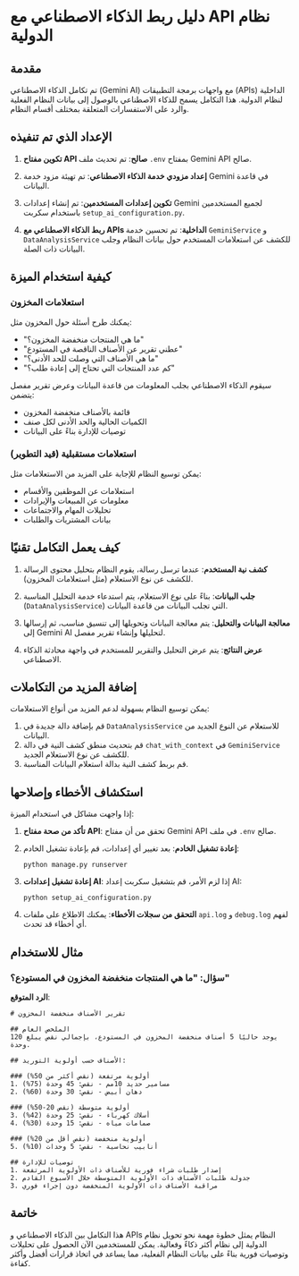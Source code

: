 # دليل ربط الذكاء الاصطناعي مع API نظام الدولية

## مقدمة

تم تكامل الذكاء الاصطناعي (Gemini AI) مع واجهات برمجة التطبيقات (APIs) الداخلية لنظام الدولية. هذا التكامل يسمح للذكاء الاصطناعي بالوصول إلى بيانات النظام الفعلية والرد على الاستفسارات المتعلقة بمختلف أقسام النظام.

## الإعداد الذي تم تنفيذه

1. **تكوين مفتاح API صالح**: تم تحديث ملف `.env` بمفتاح Gemini API صالح.

2. **إعداد مزودي خدمة الذكاء الاصطناعي**: تم تهيئة مزود خدمة Gemini في قاعدة البيانات.

3. **تكوين إعدادات المستخدمين**: تم إنشاء إعدادات Gemini لجميع المستخدمين باستخدام سكربت `setup_ai_configuration.py`.

4. **ربط الذكاء الاصطناعي مع APIs الداخلية**: تم تحسين خدمة `GeminiService` و `DataAnalysisService` للكشف عن استعلامات المستخدم حول بيانات النظام وجلب البيانات ذات الصلة.

## كيفية استخدام الميزة

### استعلامات المخزون

يمكنك طرح أسئلة حول المخزون مثل:

- "ما هي المنتجات منخفضة المخزون؟"
- "عطني تقرير عن الأصناف الناقصة في المستودع"
- "ما هي الأصناف التي وصلت للحد الأدنى؟"
- "كم عدد المنتجات التي تحتاج إلى إعادة طلب؟"

سيقوم الذكاء الاصطناعي بجلب المعلومات من قاعدة البيانات وعرض تقرير مفصل يتضمن:
- قائمة بالأصناف منخفضة المخزون
- الكميات الحالية والحد الأدنى لكل صنف 
- توصيات للإدارة بناءً على البيانات

### استعلامات مستقبلية (قيد التطوير)

يمكن توسيع النظام للإجابة على المزيد من الاستعلامات مثل:

- استعلامات عن الموظفين والأقسام
- معلومات عن المبيعات والإيرادات
- تحليلات المهام والاجتماعات
- بيانات المشتريات والطلبات

## كيف يعمل التكامل تقنيًا

1. **كشف نية المستخدم**: عندما ترسل رسالة، يقوم النظام بتحليل محتوى الرسالة للكشف عن نوع الاستعلام (مثل استعلامات المخزون).

2. **جلب البيانات**: بناءً على نوع الاستعلام، يتم استدعاء خدمة التحليل المناسبة (`DataAnalysisService`) التي تجلب البيانات من قاعدة البيانات.

3. **معالجة البيانات والتحليل**: يتم معالجة البيانات وتحويلها إلى تنسيق مناسب، ثم إرسالها إلى Gemini AI لتحليلها وإنشاء تقرير مفصل.

4. **عرض النتائج**: يتم عرض التحليل والتقرير للمستخدم في واجهة محادثة الذكاء الاصطناعي.

## إضافة المزيد من التكاملات

يمكن توسيع النظام بسهولة لدعم المزيد من أنواع الاستعلامات:

1. قم بإضافة دالة جديدة في `DataAnalysisService` للاستعلام عن النوع الجديد من البيانات.
2. قم بتحديث منطق كشف النية في دالة `chat_with_context` في `GeminiService` للكشف عن نوع الاستعلام الجديد.
3. قم بربط كشف النية بدالة استعلام البيانات المناسبة.

## استكشاف الأخطاء وإصلاحها

إذا واجهت مشاكل في استخدام الميزة:

1. **تأكد من صحة مفتاح API**: تحقق من أن مفتاح Gemini API في ملف `.env` صالح.

2. **إعادة تشغيل الخادم**: بعد تغيير أي إعدادات، قم بإعادة تشغيل الخادم:
   ```
   python manage.py runserver
   ```

3. **إعادة تشغيل إعدادات AI**: إذا لزم الأمر، قم بتشغيل سكربت إعداد AI:
   ```
   python setup_ai_configuration.py
   ```

4. **التحقق من سجلات الأخطاء**: يمكنك الاطلاع على ملفات `api.log` و `debug.log` لفهم أي أخطاء قد تحدث.

## مثال للاستخدام

### سؤال: "ما هي المنتجات منخفضة المخزون في المستودع؟"

**الرد المتوقع**: 

```
# تقرير الأصناف منخفضة المخزون

## الملخص العام
يوجد حاليًا 5 أصناف منخفضة المخزون في المستودع، بإجمالي نقص يبلغ 120 وحدة.

## الأصناف حسب أولوية التوريد:

### أولوية مرتفعة (نقص أكثر من 50%)
1. مسامير حديد 10مم - نقص: 45 وحدة (75%)
2. دهان أبيض - نقص: 30 وحدة (60%) 

### أولوية متوسطة (نقص 20-50%)
3. أسلاك كهرباء - نقص: 25 وحدة (42%)
4. صمامات مياه - نقص: 15 وحدة (30%)

### أولوية منخفضة (نقص أقل من 20%)
5. أنابيب نحاسية - نقص: 5 وحدات (10%)

## توصيات للإدارة
1. إصدار طلبات شراء فورية للأصناف ذات الأولوية المرتفعة
2. جدولة طلبات الأصناف ذات الأولوية المتوسطة خلال الأسبوع القادم
3. مراقبة الأصناف ذات الأولوية المنخفضة دون إجراء فوري
```

## خاتمة

هذا التكامل بين الذكاء الاصطناعي و APIs النظام يمثل خطوة مهمة نحو تحويل نظام الدولية إلى نظام أكثر ذكاءً وفعالية. يمكن للمستخدمين الآن الحصول على تحليلات وتوصيات فورية بناءً على بيانات النظام الفعلية، مما يساعد في اتخاذ قرارات أفضل وأكثر كفاءة.
